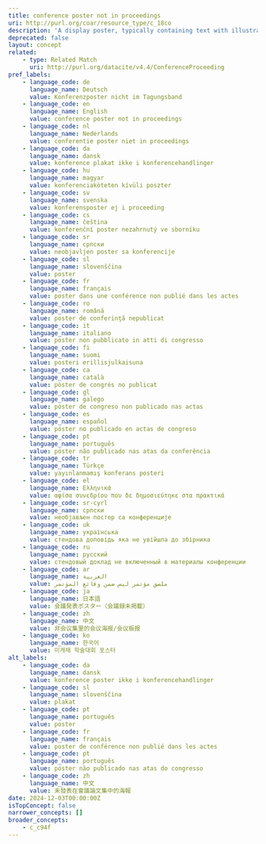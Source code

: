 ```yaml
---
title: conference poster not in proceedings
uri: http://purl.org/coar/resource_type/c_18co
description: 'A display poster, typically containing text with illustrative figures and/or tables, usually reporting research results or proposing hypotheses, submitted for acceptance to and/or presented at a conference, seminar, symposium, workshop or similar event. Use this label when the poster is not published in a proceeding. [Source: http://purl.org/spar/fabio/ConferencePoster]'
deprecated: false
layout: concept
related:
    - type: Related Match
      uri: http://purl.org/datacite/v4.4/ConferenceProceeding
pref_labels:
    - language_code: de
      language_name: Deutsch
      value: Konferenzposter nicht im Tagungsband
    - language_code: en
      language_name: English
      value: conference poster not in proceedings
    - language_code: nl
      language_name: Nederlands
      value: conferentie poster niet in proceedings
    - language_code: da
      language_name: dansk
      value: konference plakat ikke i konferencehandlinger
    - language_code: hu
      language_name: magyar
      value: konferenciaköteten kívüli poszter
    - language_code: sv
      language_name: svenska
      value: konferensposter ej i proceeding
    - language_code: cs
      language_name: čeština
      value: konferenční poster nezahrnutý ve sborníku
    - language_code: sr
      language_name: српски
      value: neobjavljen poster sa konferencije
    - language_code: sl
      language_name: slovenščina
      value: poster
    - language_code: fr
      language_name: français
      value: poster dans une conférence non publié dans les actes
    - language_code: ro
      language_name: română
      value: poster de conferinţă nepublicat
    - language_code: it
      language_name: italiano
      value: poster non pubblicato in atti di congresso
    - language_code: fi
      language_name: suomi
      value: posteri erillisjulkaisuna
    - language_code: ca
      language_name: català
      value: pòster de congrés no publicat
    - language_code: gl
      language_name: galego
      value: póster de congreso non publicado nas actas
    - language_code: es
      language_name: español
      value: póster no publicado en actas de congreso
    - language_code: pt
      language_name: português
      value: póster não publicado nas atas da conferência
    - language_code: tr
      language_name: Türkçe
      value: yayınlanmamış konferans posteri
    - language_code: el
      language_name: Ελληνικά
      value: αφίσα συνεδρίου που δε δημοσιεύτηκε στα πρακτικά
    - language_code: sr-cyrl
      language_name: српски
      value: необјављен постер са конференције
    - language_code: uk
      language_name: українська
      value: стендова доповідь яка не увійшла до збірника
    - language_code: ru
      language_name: русский
      value: стендовый доклад не включенный в материалы конференции
    - language_code: ar
      language_name: العربية
      value: ملصق مؤتمر ليس ضمن وقائع المؤتمر
    - language_code: ja
      language_name: 日本語
      value: 会議発表ポスター（会議録未掲載）
    - language_code: zh
      language_name: 中文
      value: 非会议集里的会议海报/会议板报
    - language_code: ko
      language_name: 한국어
      value: 미게재 학술대회 포스터
alt_labels:
    - language_code: da
      language_name: dansk
      value: konference poster ikke i konferencehandlinger
    - language_code: sl
      language_name: slovenščina
      value: plakat
    - language_code: pt
      language_name: português
      value: poster
    - language_code: fr
      language_name: français
      value: poster de conférence non publié dans les actes
    - language_code: pt
      language_name: português
      value: póster não publicado nas atas do congresso
    - language_code: zh
      language_name: 中文
      value: 未發表在會議論文集中的海報
date: 2024-12-03T00:00:00Z
isTopConcept: false
narrower_concepts: []
broader_concepts:
    - c_c94f
---
```


